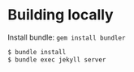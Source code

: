 # Building locally

Install bundle: `gem install bundler`

```bash
$ bundle install
$ bundle exec jekyll server
```